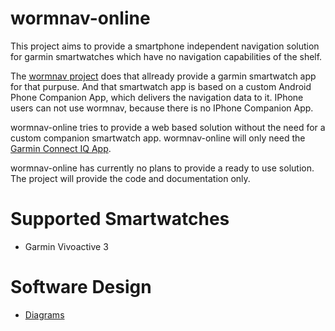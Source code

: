 # wormnav-online
This project aims to provide a smartphone independent navigation solution for garmin smartwatches which have no navigation capabilities of the shelf.

The [wormnav project](https://github.com/andan67/wormnav) does that allready provide a garmin smartwatch app for that purpuse. And that smartwatch app is based on a custom Android Phone Companion App, which delivers the navigation data to it. IPhone users can not use wormnav, because there is no IPhone Companion App.

wormnav-online tries to provide a web based solution without the need for a custom companion smartwatch app. wormnav-online will only need the [Garmin Connect IQ App](https://connect.garmin.com/).

wormnav-online has currently no plans to provide a ready to use solution. The project will provide the code and documentation only.

# Supported Smartwatches

- Garmin Vivoactive 3

# Software Design

- [Diagrams](doc/design.md)